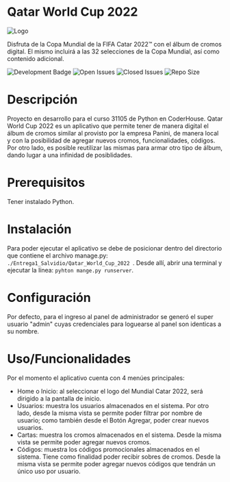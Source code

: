 # Qatar World Cup 2022

![Logo](https://blogger.googleusercontent.com/img/b/R29vZ2xl/AVvXsEgoTlod0Ezhx9TL8p365Q7iGmG_EqwaWcJ_Ot-S6vhxLgqax_Z72ryWMUEQ5SWahwIgkWywgiD21LwRqkoU9eg-5v8mjPYwi8u6rsIJnYnq4u2Grxr7B9rBwMVJE82vZVvZi8Z-Y4SfPGM2n9oBB1FZDxXa2ST5ywafBpMlI1EWiSEYdVsjMusCML9X/s1600/Qatar2022256x.png)

Disfruta de la Copa Mundial de la FIFA Catar 2022™ con el álbum de cromos digital. El mismo incluirá a las 32 selecciones de la Copa Mundial, así como contenido adicional.

![Development Badge](https://img.shields.io/badge/status-In%20Progress-green)
![Open Issues](https://img.shields.io/github/issues/AgusSalvidio/Entrega1_Salvidio)
![Closed Issues](https://img.shields.io/github/issues-closed/AgusSalvidio/Entrega1_Salvidio?color=brightgreen)
![Repo Size](https://img.shields.io/github/repo-size/AgusSalvidio/Entrega1_Salvidio)

# Descripción

Proyecto en desarrollo para el curso 31105 de Python en CoderHouse. Qatar World Cup 2022 es un aplicativo que permite tener de manera digital el álbum de cromos similar al provisto por la empresa Panini, de manera local y con la posibilidad de agregar nuevos cromos, funcionalidades, códigos. Por otro lado, es posible reutilizar las mismas para armar otro tipo de álbum, dando lugar a una infinidad de posiblidades.

# Prerequisitos

Tener instalado Python.

# Instalación

Para poder ejecutar el aplicativo se debe de posicionar dentro del directorio que contiene el archivo manage.py:
```./Entrega1_Salvidio/Qatar_World_Cup_2022 ```. Desde allí, abrir una terminal y ejecutar la línea: ```pyhton mange.py runserver```.

# Configuración

Por defecto, para el ingreso al panel de administrador se generó el super usuario "admin" cuyas credenciales para loguearse al panel son identicas a su nombre.

# Uso/Funcionalidades

Por el momento el aplicativo cuenta con 4 menúes principales:

* Home o Inicio: al seleccionar el logo del Mundial Catar 2022, será dirigido a la pantalla de inicio.
* Usuarios: muestra los usuarios almacenados en el sistema. Por otro lado, desde la misma vista se permite poder filtrar por nombre de usuario; como también desde el  Botón Agregar, poder crear nuevos usuarios.
* Cartas: muestra los cromos almacenados en el sistema. Desde la misma vista se permite poder agregar nuevos cromos.
* Códigos: muestra los códigos promocionales almacenados en el sistema. Tiene como finalidad poder recibir sobres de cromos. Desde la misma vista se permite poder agregar nuevos códigos que tendrán un único uso por usuario.


